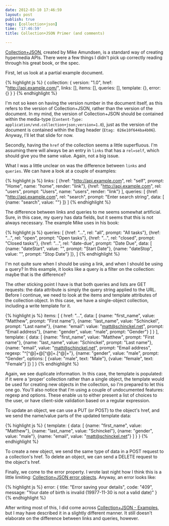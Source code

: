 ```yaml
---
date: 2012-03-10 17:46:59
layout: post
publish: true
tags: [collection+json]
time: '17:46:59'
title: Collection+JSON Primer (and comments)

---
```



[Collection+JSON](http://amundsen.com/media-types/collection/format/), created by Mike Amundsen, is a standard way of creating hypermedia APIs. There were a few things I didn't pick up correctly reading through his great book, or the spec.

First, let us look at a partial example document.

{% highlight js %}
{
  collection: {
    version: "1.0",
    href: "http://api.example.com/",
    links: [],
    items: [],
    queries: [],
    template: {},
    error: {}
  }
}
{% endhighlight %}

I'm not so keen on having the version number in the document itself, as this refers to the version of Collection+JSON, rather than the version of the document. In my mind, the version of Collection+JSON should be contained within the media-type (`Content-Type: application/vnd.collection+json;version=1.0`), just as the version of the document is contained within the Etag header (`Etag: 026e10f644ba4b06`). Anyway, I'll let that slide for now.

Secondly, having the `href` of the collection seems a little superfluous. I'm assuming there will always be an entry in `links` that has a `rel=self`, which should give you the same value. Again, not a big issue.

What I was a little unclear on was the difference between `links` and `queries`. We can have a look at a couple of examples:

{% highlight js %}
links: [
  {href: "http://api.example.com", rel: "self", prompt: "Home", name: "home", render: "link"},
  {href: "http://api.example.com", rel: "users", prompt: "Users", name: "users", render: "link"}
],
queries: [
  {href: "http://api.example.com", rel: "search", prompt: "Enter search string", data: [
    {name: "search", value: ""}
  ]}
]
{% endhighlight %}

The difference between links and queries to me seems somewhat artificial. Sure, in this case, my query has data fields, but it seems that this is not always necessary. The example Mike uses in his book:

{% highlight js %}
queries: [
  {href: "...", rel: "all", prompt: "All tasks"},
  {href: "...", rel: "open", prompt: "Open tasks"},
  {href: "...", rel: "closed", prompt: "Closed tasks"},
  {href: "...", rel: "date-due", prompt: "Date Due", data: [
    {name: "dateStart", value: "", prompt: "Start Date"},
    {name: "dateStop", value: "", prompt: "Stop Date"}
  ]},
]
{% endhighlight %}

I'm not quite sure when I should be using a link, and when I should be using a query? In this example, it looks like a query is a filter on the collection: maybe that is the difference?

The other sticking point I have is that both queries and lists are GET requests: the data attribute is simply the query string applied to the URL. Before I continue, we need to look at the items and template attributes of the collection object. In this case, we have a single-object collection, including a write template for it.

{% highlight js %}
items: [
  {
    href: "...",
    data: [
      {name: "first_name", value: "Matthew", prompt: "First name"},
      {name: "last_name", value: "Schinckel", prompt: "Last name"},
      {name: "email": value: "matt@schinckel.net", prompt: "Email address"},
      {name: "gender", value: "male", prompt: "Gender"}
    ]
  }
],
template: {
  data: [
    {name: "first_name", value: "Matthew", prompt: "First name"},
    {name: "last_name", value: "Schinckel", prompt: "Last name"},
    {name: "email", value: "matt@schinckel.net", prompt: "Email address", regexp: "^[^@]+@[^@]+\.[^@]+"},
    {name: "gender", value: "male", prompt: "Gender", options: [
      {value: "male", text: "Male"}, 
      {value: "female", text: "Female"}
    ]}
  ]
}
{% endhighlight %}

Again, we see duplicate information. In this case, the template is populated: if it were a 'proper' collection rather than a single object, the template would be used for creating new objects in the collection, so I'm prepared to let this one go. You'll also notice that I'm using a couple of undocumented features: regexp and options. These enable us to either present a list of choices to the user, or have client-side validation based on a regular expression.
 
To update an object, we can use a PUT (or POST) to the object's href, and we send the name/value parts of the updated template data:

{% highlight js %}
{
  template: {
    data: [
      {name: "first_name", value: "Matthew"},
      {name: "last_name", value: "Schinckel"},
      {name: "gender", value: "male"},
      {name: "email", value: "matt@schinckel.net"}
    ]
  }
}
{% endhighlight %}

To create a new object, we send the same type of data in a POST request to a collection's href. To delete an object, we can send a DELETE request to the object's href.

Finally, we come to the error property. I wrote last night how I think this is a little limiting: [Collection+JSON error objects](http://schinckel.net/2012/03/09/collection%2Bjson-error-objects/). Anyway, an error looks like:

{% highlight js %}
error: {
  title: "Error saving your details",
  code: "409",
  message: "Your date of birth is invalid (19977-11-30 is not a valid date)"
}
{% endhighlight %}

After writing most of this, I did come across [Collection+JSON - Examples](http://amundsen.com/media-types/collection/examples/), but I may have described it in a slightly different manner. It still doesn't elaborate on the difference between links and queries, however.